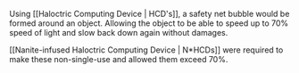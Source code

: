 Using [[Haloctric Computing Device | HCD's]], a safety net bubble would be formed around an object. Allowing the object to be able to speed up to 70% speed of light and slow back down again without damages.

[[Nanite-infused Haloctric Computing Device | N*HCDs]] were required to make these non-single-use and allowed them exceed 70%.
